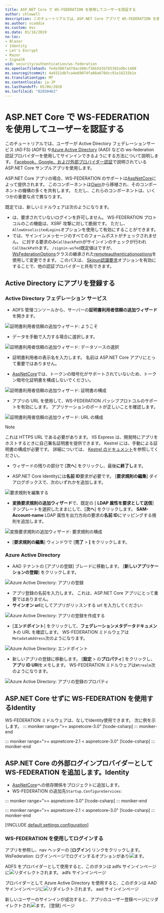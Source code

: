 ```yaml
---
title: ASP.NET Core で WS-FEDERATION を使用してユーザーを認証する
author: chlowell
description: このチュートリアルでは、ASP.NET Core アプリで WS-FEDERATION を使用する方法について説明します。
ms.author: scaddie
ms.custom: mvc
ms.date: 01/16/2019
no-loc:
- Blazor
- Identity
- Let's Encrypt
- Razor
- SignalR
uid: security/authentication/ws-federation
ms.openlocfilehash: fede3887ad7dacd40cf3bb5d1b785392a9bc1480
ms.sourcegitcommit: 4a9321db7ca4e69074fa08a678dcc91e16215b1e
ms.translationtype: MT
ms.contentlocale: ja-JP
ms.lasthandoff: 05/06/2020
ms.locfileid: "82850462"
---
```

# <a name="authenticate-users-with-ws-federation-in-aspnet-core"></a>ASP.NET Core で WS-FEDERATION を使用してユーザーを認証する

このチュートリアルでは、ユーザーが Active Directory フェデレーションサービス (AD FS) (ADFS) や[Azure Active Directory](/azure/active-directory/) (AAD) などの ws-federation 認証プロバイダーを使用してサインインできるようにする方法について説明します。 [Facebook、Google、および外部プロバイダー認証](xref:security/authentication/social/index)で説明されている ASP.NET Core サンプルアプリを使用します。

ASP.NET Core アプリの場合、WS-FEDERATION のサポートは[AspNetCore](https://www.nuget.org/packages/Microsoft.AspNetCore.Authentication.WsFederation)によって提供されます。 このコンポーネントは[Owin](https://www.nuget.org/packages/Microsoft.Owin.Security.WsFederation)から移植され、そのコンポーネントの機構の多くを共有します。 ただし、これらのコンポーネントは、いくつかの重要な点で異なります。

既定では、新しいミドルウェアは次のようになります。

* は、要求されていないログインを許可しません。 WS-FEDERATION プロトコルのこの機能は、XSRF 攻撃に対して脆弱です。 ただし、 `AllowUnsolicitedLogins`オプションを使用して有効にすることができます。
* では、サインインメッセージのすべてのフォームポストがチェックされません。 に対する要求のみ`CallbackPath`がサインインのチェックが行われ`CallbackPath`ます。 `/signin-wsfed`既定値はですが、 [WsFederationOptions](/dotnet/api/microsoft.aspnetcore.authentication.wsfederation.wsfederationoptions)クラスの継承された[remoteauthenticationoptions](/dotnet/api/microsoft.aspnetcore.authentication.remoteauthenticationoptions.callbackpath)を使用して変更できます。 このパスは、 [Skipun認識要求](/dotnet/api/microsoft.aspnetcore.authentication.wsfederation.wsfederationoptions.skipunrecognizedrequests)オプションを有効にすることで、他の認証プロバイダーと共有できます。

## <a name="register-the-app-with-active-directory"></a>Active Directory にアプリを登録する

### <a name="active-directory-federation-services"></a>Active Directory フェデレーション サービス

* ADFS 管理コンソールから、サーバーの**証明書利用者信頼の追加ウィザード**を開きます。

![証明書利用者信頼の追加ウィザード: ようこそ](ws-federation/_static/AdfsAddTrust.png)

* データを手動で入力する場合に選択します。

![証明書利用者信頼の追加ウィザード: データソースの選択](ws-federation/_static/AdfsSelectDataSource.png)

* 証明書利用者の表示名を入力します。 名前は ASP.NET Core アプリにとって重要ではありません。

* [AspNetCore](https://www.nuget.org/packages/Microsoft.AspNetCore.Authentication.WsFederation)では、トークンの暗号化がサポートされていないため、トークン暗号化証明書を構成しないでください。

![証明書利用者信頼の追加ウィザード: 証明書の構成](ws-federation/_static/AdfsConfigureCert.png)

* アプリの URL を使用して、WS-FEDERATION パッシブプロトコルのサポートを有効にします。 アプリケーションのポートが正しいことを確認します。

![証明書利用者信頼の追加ウィザード: URL の構成](ws-federation/_static/AdfsConfigureUrl.png)

> [!NOTE]
> これは HTTPS URL である必要があります。 IIS Express は、開発時にアプリをホストするときに自己署名証明書を提供できます。 Kestrel には、手動による証明書の構成が必要です。 詳細については、 [Kestrel のドキュメント](xref:fundamentals/servers/kestrel)を参照してください。

* ウィザードの残りの部分で [**次へ**] をクリックし、最後**に終了し**ます。

* ASP.NET Core Identityには**名前 ID**要求が必要です。 [**要求規則の編集**] ダイアログボックスで、次のいずれかを追加します。

![要求規則を編集する](ws-federation/_static/EditClaimRules.png)

* **変換要求規則の追加ウィザード**で、既定の [ **LDAP 属性を要求として送信**] テンプレートを選択したままにして、[**次へ**] をクリックします。 **SAM-Account-name** LDAP 属性を出力方向の要求の**名前 ID**にマッピングする規則を追加します。

![変換要求規則の追加ウィザード: 要求規則の構成](ws-federation/_static/AddTransformClaimRule.png)

* [**要求規則の編集**] ウィンドウで [**完了** > **]** をクリックします。

### <a name="azure-active-directory"></a>Azure Active Directory

* AAD テナントの [アプリの登録] ブレードに移動します。 [**新しいアプリケーションの登録**] をクリックします。

![Azure Active Directory: アプリの登録](ws-federation/_static/AadNewAppRegistration.png)

* アプリ登録の名前を入力します。 これは、ASP.NET Core アプリにとって重要ではありません。
* **サインオン url**としてアプリがリッスンする url を入力してください:

![Azure Active Directory: アプリの登録を作成する](ws-federation/_static/AadCreateAppRegistration.png)

* [**エンドポイント**] をクリックして、**フェデレーションメタデータドキュメント**の URL を確認します。 WS-FEDERATION ミドルウェアは`MetadataAddress`次のようになります。

![Azure Active Directory: エンドポイント](ws-federation/_static/AadFederationMetadataDocument.png)

* 新しいアプリの登録に移動します。 [**設定** > の**プロパティ**] をクリックし、**アプリ ID URI**をメモします。 WS-FEDERATION ミドルウェアは`Wtrealm`次のようになります。

![Azure Active Directory: アプリの登録のプロパティ](ws-federation/_static/AadAppIdUri.png)

## <a name="use-ws-federation-without-aspnet-core-identity"></a>ASP.NET Core せずに WS-FEDERATION を使用するIdentity

WS-FEDERATION ミドルウェアは、なしでIdentity使用できます。 次に例を示します。
::: moniker range=">= aspnetcore-3.0"
[!code-csharp[](ws-federation/samples/StartupNon31.cs?name=snippet)]
::: moniker-end

::: moniker range=">= aspnetcore-2.1 < aspnetcore-3.0"
[!code-csharp[](ws-federation/samples/StartupNon21.cs?name=snippet)]
::: moniker-end

## <a name="add-ws-federation-as-an-external-login-provider-for-aspnet-core-identity"></a>ASP.NET Core の外部ログインプロバイダーとして WS-FEDERATION を追加します。Identity

* [AspNetCore](https://www.nuget.org/packages/Microsoft.AspNetCore.Authentication.WsFederation)への依存関係をプロジェクトに追加します。
* WS-FEDERATION の追加先`Startup.ConfigureServices`:

::: moniker range=">= aspnetcore-3.0"
[!code-csharp[](ws-federation/samples/Startup31.cs?name=snippet)]
::: moniker-end

::: moniker range=">= aspnetcore-2.1 < aspnetcore-3.0"
[!code-csharp[](ws-federation/samples/Startup21.cs?name=snippet)]
::: moniker-end

[!INCLUDE [default settings configuration](social/includes/default-settings.md)]

### <a name="log-in-with-ws-federation"></a>WS-FEDERATION を使用してログインする

アプリを参照し、nav ヘッダーの [**ログイン**] リンクをクリックします。 WsFederation: ログインページでログインするオプションがあり![ます。](ws-federation/_static/WsFederationButton.png)

ADFS をプロバイダーとして使用すると、このボタンは adfs サインインページに![リダイレクトされます。 adfs サインインページ](ws-federation/_static/AdfsLoginPage.png)

プロバイダーとして Azure Active Directory を使用すると、このボタンは AAD サインインページに![リダイレクトされます。 aad サインインページ](ws-federation/_static/AadSignIn.png)

新しいユーザーのサインインが成功すると、アプリのユーザー登録ページにリダイレクトされ![ます。 [登録] ページ](ws-federation/_static/Register.png)
